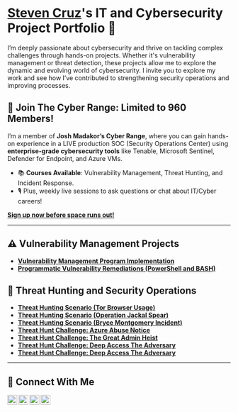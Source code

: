 # <a href="https://www.linkedin.com/in/stevennoelcallcruz/">Steven Cruz</a>'s IT and Cybersecurity Project Portfolio 🔐

I’m deeply passionate about cybersecurity and thrive on tackling complex challenges through hands-on projects. Whether it's vulnerability management or threat detection, these projects allow me to explore the dynamic and evolving world of cybersecurity. I invite you to explore my work and see how I’ve contributed to strengthening security operations and improving processes.

## 🚀 Join The Cyber Range: Limited to 960 Members!

I’m a member of **Josh Madakor’s Cyber Range**, where you can gain hands-on experience in a LIVE production SOC (Security Operations Center) using **enterprise-grade cybersecurity tools** like Tenable, Microsoft Sentinel, Defender for Endpoint, and Azure VMs.

- 📚 **Courses Available**: Vulnerability Management, Threat Hunting, and Incident Response.  
- 🎙️ Plus, weekly live sessions to ask questions or chat about IT/Cyber careers!  

**[Sign up now before space runs out!](https://www.skool.com/cyber-range/about?ref=43d9cab46b984a589b8d05c5d14e7e0a)**

---

## ⚠️ Vulnerability Management Projects

- **[Vulnerability Management Program Implementation](https://github.com/steven-noel-cruz/Vulnerability-Management-Program)**
- **[Programmatic Vulnerability Remediations (PowerShell and BASH)](https://github.com/joshcybertest/programmatic-vulnerability-remediations)**

## 🚨 Threat Hunting and Security Operations

- **[Threat Hunting Scenario (Tor Browser Usage)](https://github.com/steven-noel-cruz/Threat_Hunt_Event_-TOR-Usage-.md/blob/main/threat-hunting-scenario-tor.md)**
- **[Threat Hunting Scenario (Operation Jackal Spear)](https://github.com/steven-noel-cruz/Threat-Hunt/blob/main/Operation-Jackal-Spear.md)**
- **[Threat Hunting Scenario (Bryce Montgomery Incident)](https://github.com/steven-noel-cruz/Threat-Hunt/blob/main/Bryce-Montgomery-Incident.md)**
- **[Threat Hunt Challenge: Azure Abuse Notice](https://github.com/steven-noel-cruz/Threat-Hunt/blob/main/Threat-Hunt-Challenge-Azure-Abuse-Notice.md)**
- **[Threat Hunt Challenge: The Great Admin Heist](https://github.com/steven-noel-cruz/Threat-Hunt/blob/main/The-Great-Admin-Heist.md)**
- **[Threat Hunt Challenge: Deep Access The Adversary](https://github.com/steven-noel-cruz/Threat-Hunt/blob/main/Threat-Hunt-Deep-Access-The-Adversary.md)**
- **[Threat Hunt Challenge: Deep Access The Adversary](https://github.com/steven-noel-cruz/Threat-Hunt/blob/main/Lurker_Threat_Hunt_Report.md)**
<hr/>

## 🤳 Connect With Me

[<img align="left" alt="___________ | YouTube" width="22px" src="https://cdn.jsdelivr.net/npm/simple-icons@v3/icons/youtube.svg" />][youtube]
[<img align="left" alt="___________ | Twitter" width="22px" src="https://cdn.jsdelivr.net/npm/simple-icons@v3/icons/twitter.svg" />][twitter]
[<img align="left" alt="___________ | LinkedIn" width="22px" src="https://cdn.jsdelivr.net/npm/simple-icons@v3/icons/linkedin.svg" />][linkedin]
[<img align="left" alt="___________ | Instagram" width="22px" src="https://cdn.jsdelivr.net/npm/simple-icons@v3/icons/instagram.svg" />][instagram]

[twitter]: https://twitter.com/___________
[youtube]: https://www.youtube.com/c/___________
[instagram]: https://www.instagram.com/___________
[linkedin]: https://linkedin.com/in/stevennoelcallcruz
